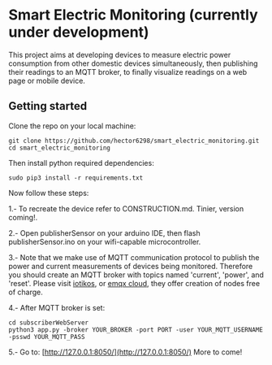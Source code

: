 # Smart Electric Monitoring (currently under development)
This project aims at developing devices to measure electric power consumption from other domestic devices simultaneously, then publishing their readings to an MQTT broker, to finally visualize readings on a web page or mobile device.

## Getting started

Clone the repo on your local machine:
```
git clone https://github.com/hector6298/smart_electric_monitoring.git
cd smart_electric_monitoring
```
Then install python required dependencies:

```
sudo pip3 install -r requirements.txt
```
Now follow these steps:

1.- To recreate the device refer to CONSTRUCTION.md. Tinier, version coming!.

2.- Open publisherSensor on your arduino IDE, then flash publisherSensor.ino on your wifi-capable microcontroller.

3.- Note that we make use of MQTT communication protocol to publish the power and current measurements of devices being monitored. Therefore you should create an MQTT broker with  topics named 'current', 'power', and 'reset'. Please visit [iotikos](iotikos.org), or [emqx cloud](cloud.emqx.io), they offer creation of nodes free of charge.

4.- After MQTT broker is set:
```
cd subscriberWebServer
python3 app.py -broker YOUR_BROKER -port PORT -user YOUR_MQTT_USERNAME -psswd YOUR_MQTT_PASS
```
5.- Go to: [http://127.0.0.1:8050/](http://127.0.0.1:8050/)
More to come!

